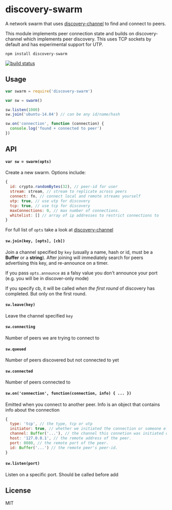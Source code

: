 # discovery-swarm

A network swarm that uses [discovery-channel](https://github.com/maxogden/discovery-channel) to find and connect to peers.

This module implements peer connection state and builds on discovery-channel which implements peer discovery. This uses TCP sockets by default and has experimental support for UTP.

```
npm install discovery-swarm
```

[![build status](http://img.shields.io/travis/mafintosh/discovery-swarm.svg?style=flat)](http://travis-ci.org/mafintosh/discovery-swarm)

## Usage

``` js
var swarm = require('discovery-swarm')

var sw = swarm()

sw.listen(1000)
sw.join('ubuntu-14.04') // can be any id/name/hash

sw.on('connection', function (connection) {
  console.log('found + connected to peer')
})
```

## API

#### `var sw = swarm(opts)`

Create a new swarm. Options include:

```js
{
  id: crypto.randomBytes(32), // peer-id for user
  stream: stream, // stream to replicate across peers
  connect: fn, // connect local and remote streams yourself
  utp: true, // use utp for discovery
  tcp: true, // use tcp for discovery
  maxConnections: 0, // max number of connections.
  whitelist: [] // array of ip addresses to restrict connections to
}
```

For full list of `opts` take a look at [discovery-channel](https://github.com/maxogden/discovery-channel)

#### `sw.join(key, [opts], [cb])`

Join a channel specified by `key` (usually a name, hash or id, must be a **Buffer** or a **string**). After joining will immediately search for peers advertising this key, and re-announce on a timer.

If you pass `opts.announce` as a falsy value you don't announce your port (e.g. you will be in discover-only mode)

If you specify cb, it will be called *when the first round* of discovery has completed. But only on the first round.

#### `sw.leave(key)`

Leave the channel specified `key`

#### `sw.connecting`

Number of peers we are trying to connect to

#### `sw.queued`

Number of peers discovered but not connected to yet

#### `sw.connected`

Number of peers connected to

#### `sw.on('connection', function(connection, info) { ... })`

Emitted when you connect to another peer. Info is an object that contains info about the connection

``` js
{
  type: 'tcp', // the type, tcp or utp
  initiator: true, // whether we initiated the connection or someone else did
  channel: Buffer('...'), // the channel this connetion was initiated on. only set if initiator === true
  host: '127.0.0.1', // the remote address of the peer.
  port: 8080, // the remote port of the peer.
  id: Buffer('...') // the remote peer's peer-id.
}
```

#### `sw.listen(port)`

Listen on a specific port. Should be called before add

## License

MIT
